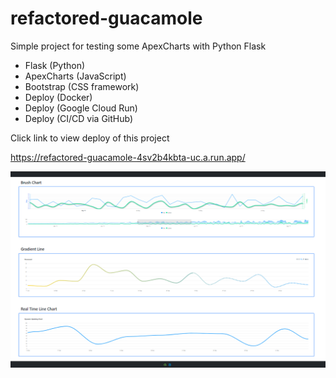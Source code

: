 # refactored-guacamole

Simple project for testing some ApexCharts with Python Flask

* Flask (Python)
* ApexCharts (JavaScript)
* Bootstrap (CSS framework)
* Deploy (Docker)
* Deploy (Google Cloud Run)
* Deploy (CI/CD via GitHub)

Click link to view deploy of this project

https://refactored-guacamole-4sv2b4kbta-uc.a.run.app/

![App Preview](https://github.com/eurico3/refactored-guacamole/blob/14db748d4a716e6d4571ed65870559d1932465b0/App%20Screenshot.png)

